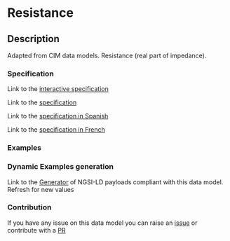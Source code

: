 # Resistance

## Description 

Adapted from CIM data models. Resistance (real part of impedance).
### Specification

Link to the [interactive specification](https://swagger.lab.fiware.org/?url=https://smart-data-models.github.io/dataModel.EnergyCIM/Resistance/swagger.yaml)

Link to the [specification](https://smart-data-models.github.io/dataModel.EnergyCIM/Resistance/doc/spec.md)

Link to the [specification in Spanish](https://smart-data-models.github.io/dataModel.EnergyCIM/Resistance/doc/spec_ES.md)

Link to the [specification in French](https://smart-data-models.github.io/dataModel.EnergyCIM/Resistance/doc/spec_FR.md)
### Examples
### Dynamic Examples generation

Link to the [Generator](https://smartdatamodels.org/extra/ngsi-ld_generator_v0.91.php?schemaUrl=https://raw.githubusercontent.com/smart-data-models/dataModel.EnergyCIM/master/Resistance/schema.json&email=info@smartdatamodels.org) of NGSI-LD payloads compliant with this data model. Refresh for new values
### Contribution

 If you have any issue on this data model you can raise an [issue](https://github.com/smart-data-models/dataModel.EnergyCIM/issues)  or contribute with a [PR](https://github.com/smart-data-models/dataModel.EnergyCIM/pulls)